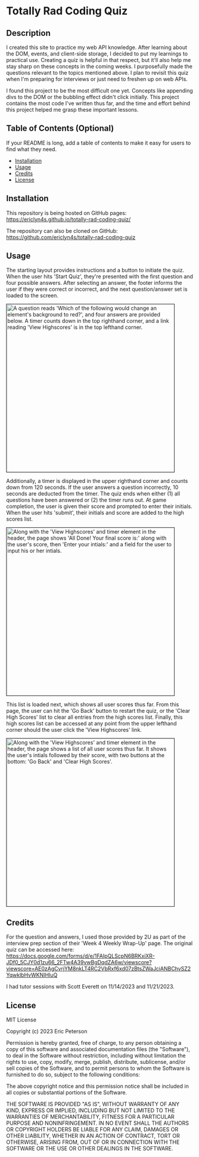 # Totally Rad Coding Quiz

## Description

I created this site to practice my web API knowledge. After learning about the DOM, events, and client-side storage, I decided to put my learnings to practical use. Creating a quiz is helpful in that respect, but it'll also help me stay sharp on these concepts in the coming weeks. I purposefully made the questions relevant to the topics mentioned above. I plan to revisit this quiz when I'm preparing for interviews or just need to freshen up on web APIs.

I found this project to be the most difficult one yet. Concepts like appending divs to the DOM or the bubbling effect didn't click initially. This project contains the most code I've written thus far, and the time and effort behind this project helped me grasp these important lessons.

## Table of Contents (Optional)

If your README is long, add a table of contents to make it easy for users to find what they need.

- [Installation](#installation)
- [Usage](#usage)
- [Credits](#credits)
- [License](#license)

## Installation

This repository is being hosted on GitHub pages: 
https://ericlyn4s.github.io/totally-rad-coding-quiz/

The repository can also be cloned on GitHub: 
https://github.com/ericlyn4s/totally-rad-coding-quiz

## Usage

The starting layout provides instructions and a button to initiate the quiz. When the user hits 'Start Quiz', they're presented with the first question and four possible answers. After selecting an answer, the footer informs the user if they were correct or incorrect, and the next question/answer set is loaded to the screen. 

<image src="assets/images/first-question.png" alt="A question reads 'Which of the following would change an element's background to red?', and four answers are provided below. A timer counts down in the top righthand corner, and a link reading 'View Highscores' is in the top lefthand corner." width="450" style="border: .5px solid;"/>

Additionally, a timer is displayed in the upper righthand corner and counts down from 120 seconds. If the user answers a question incorrectly, 10 seconds are deducted from the timer. The quiz ends when either (1) all questions have been answered or (2) the timer runs out. At game completion, the user is given their score and prompted to enter their initials. When the user hits 'submit', their initials and score are added to the high scores list. 

<image src="assets/images/game-over.png" alt="Along with the 'View Highscores' and timer element in the header, the page shows 'All Done! Your final score is:' along with the user's score, then 'Enter your intials:' and a field for the user to input his or her intials." width = "450" style="border: .5px solid;" />

This list is loaded next, which shows all user scores thus far. From this page, the user can hit the 'Go Back' button to restart the quiz, or the 'Clear High Scores' list to clear all entries from the high scores list. Finally, this high scores list can be accessed at any point from the upper lefthand corner should the user click the 'View Highscores' link.

<image src="assets/images/high-scores.png" alt="Along with the 'View Highscores' and timer element in the header, the page shows a list of all user scores thus far. It shows the user's intials followed by their score, with two buttons at the bottom: 'Go Back' and 'Clear High Scores'." width="450" style="border: .5px solid;"/>

## Credits

For the question and answers, I used those provided by 2U as part of the interview prep section of their 'Week 4 Weekly Wrap-Up' page. The original quiz can be accessed here:
https://docs.google.com/forms/d/e/1FAIpQLScpN6BRKxiXR-JDf0_5CJY0d1zu66_2FTw4A39vwBgDqdZA6w/viewscore?viewscore=AE0zAgCvrjYM8nkLT4RC2VbRxf6xd07zBtsZWaJciANBChvSZ2YqwklbHvWKNIHIuQ

I had tutor sessions with Scott Everett on 11/14/2023 and 11/21/2023.

## License

MIT License

Copyright (c) 2023 Eric Peterson

Permission is hereby granted, free of charge, to any person obtaining a copy
of this software and associated documentation files (the "Software"), to deal
in the Software without restriction, including without limitation the rights
to use, copy, modify, merge, publish, distribute, sublicense, and/or sell
copies of the Software, and to permit persons to whom the Software is
furnished to do so, subject to the following conditions:

The above copyright notice and this permission notice shall be included in all
copies or substantial portions of the Software.

THE SOFTWARE IS PROVIDED "AS IS", WITHOUT WARRANTY OF ANY KIND, EXPRESS OR
IMPLIED, INCLUDING BUT NOT LIMITED TO THE WARRANTIES OF MERCHANTABILITY,
FITNESS FOR A PARTICULAR PURPOSE AND NONINFRINGEMENT. IN NO EVENT SHALL THE
AUTHORS OR COPYRIGHT HOLDERS BE LIABLE FOR ANY CLAIM, DAMAGES OR OTHER
LIABILITY, WHETHER IN AN ACTION OF CONTRACT, TORT OR OTHERWISE, ARISING FROM,
OUT OF OR IN CONNECTION WITH THE SOFTWARE OR THE USE OR OTHER DEALINGS IN THE
SOFTWARE.
